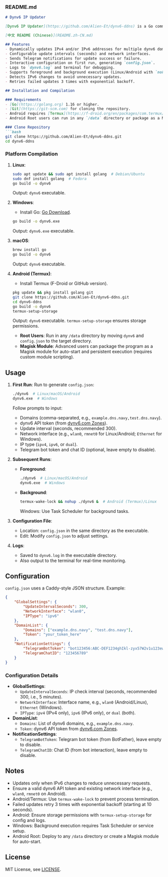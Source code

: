 ### README.md

```markdown
# Dynv6 IP Updater

[Dynv6 IP Updater](https://github.com/Alien-Et/dynv6-ddns) is a Go command-line tool for dynamically updating IPv4 and/or IPv6 addresses for domains hosted on [dynv6.com](https://dynv6.com). It supports multi-domain management, customizable update intervals, network interface selection, and Telegram notifications, running on Linux, Windows, macOS, and Android (Termux).

[中文 README (Chinese)](README.zh-CN.md)

## Features
- Dynamically updates IPv4 and/or IPv6 addresses for multiple dynv6 domains.
- Configurable update intervals (seconds) and network interfaces.
- Sends Telegram notifications for update success or failure.
- Interactive configuration on first run, generating `config.json`.
- Logs to `dynv6.log` and terminal for debugging.
- Supports foreground and background execution (Linux/Android with `nohup`).
- Detects IPv6 changes to avoid unnecessary updates.
- Retries failed updates 3 times with exponential backoff.

## Installation and Compilation

### Requirements
- [Go](https://golang.org) 1.16 or higher.
- [Git](https://git-scm.com) for cloning the repository.
- Android requires [Termux](https://f-droid.org/en/packages/com.termux/) (download from F-Droid).
- Android Root users can run in any `/data` directory or package as a Magisk module.

### Clone Repository
```bash
git clone https://github.com/Alien-Et/dynv6-ddns.git
cd dynv6-ddns
```

### Platform Compilation
1. **Linux**:
   ```bash
   sudo apt update && sudo apt install golang  # Debian/Ubuntu
   sudo dnf install golang  # Fedora
   go build -o dynv6
   ```
   Output: `dynv6` executable.

2. **Windows**:
   - Install Go: [Go Download](https://golang.org/dl/).
   ```bash
   go build -o dynv6.exe
   ```
   Output: `dynv6.exe` executable.

3. **macOS**:
   ```bash
   brew install go
   go build -o dynv6
   ```
   Output: `dynv6` executable.

4. **Android (Termux)**:
   - Install Termux (F-Droid or GitHub version).
   ```bash
   pkg update && pkg install golang git
   git clone https://github.com/Alien-Et/dynv6-ddns.git
   cd dynv6-ddns
   go build -o dynv6
   termux-setup-storage
   ```
   Output: `dynv6` executable. `termux-setup-storage` ensures storage permissions.
   - **Root Users**: Run in any `/data` directory by moving `dynv6` and `config.json` to the target directory.
   - **Magisk Module**: Advanced users can package the program as a Magisk module for auto-start and persistent execution (requires custom module scripting).

## Usage
1. **First Run**:
   Run to generate `config.json`:
   ```bash
   ./dynv6  # Linux/macOS/Android
   dynv6.exe  # Windows
   ```
   Follow prompts to input:
   - Domains (comma-separated, e.g., `example.dns.navy,test.dns.navy`).
   - dynv6 API token (from [dynv6.com Zones](https://dynv6.com/zones)).
   - Update interval (seconds, recommended 300).
   - Network interface (e.g., `wlan0`, `rmnet0` for Linux/Android; `Ethernet` for Windows).
   - IP type (`ipv4`, `ipv6`, or `dual`).
   - Telegram bot token and chat ID (optional, leave empty to disable).

2. **Subsequent Runs**:
   - **Foreground**:
     ```bash
     ./dynv6  # Linux/macOS/Android
     dynv6.exe  # Windows
     ```
   - **Background**:
     ```bash
     termux-wake-lock && nohup ./dynv6 &  # Android (Termux)/Linux
     ```
     Windows: Use Task Scheduler for background tasks.

3. **Configuration File**:
   - Location: `config.json` in the same directory as the executable.
   - Edit: Modify `config.json` to adjust settings.

4. **Logs**:
   - Saved to `dynv6.log` in the executable directory.
   - Also output to the terminal for real-time monitoring.

## Configuration
`config.json` uses a Caddy-style JSON structure. Example:
```json
{
    "GlobalSettings": {
        "UpdateIntervalSeconds": 300,
        "NetworkInterface": "wlan0",
        "IPType": "ipv6"
    },
    "DomainList": {
        "Domains": ["example.dns.navy", "test.dns.navy"],
        "Token": "your_token_here"
    },
    "NotificationSettings": {
        "TelegramBotToken": "bot123456:ABC-DEF1234ghIkl-zyx57W2v1u123ew11",
        "TelegramChatID": "123456789"
    }
}
```

### Configuration Details
- **GlobalSettings**:
  - `UpdateIntervalSeconds`: IP check interval (seconds, recommended 300, i.e., 5 minutes).
  - `NetworkInterface`: Interface name, e.g., `wlan0` (Android/Linux), `Ethernet` (Windows).
  - `IPType`: `ipv4` (IPv4 only), `ipv6` (IPv6 only), or `dual` (both).
- **DomainList**:
  - `Domains`: List of dynv6 domains, e.g., `example.dns.navy`.
  - `Token`: dynv6 API token from [dynv6.com Zones](https://dynv6.com/zones).
- **NotificationSettings**:
  - `TelegramBotToken`: Telegram bot token (from BotFather), leave empty to disable.
  - `TelegramChatID`: Chat ID (from bot interaction), leave empty to disable.

## Notes
- Updates only when IPv6 changes to reduce unnecessary requests.
- Ensure a valid dynv6 API token and existing network interface (e.g., `wlan0`, `rmnet0` on Android).
- Android/Termux: Use `termux-wake-lock` to prevent process termination.
- Failed updates retry 3 times with exponential backoff (starting at 10 seconds).
- Android: Ensure storage permissions with `termux-setup-storage` for config and logs.
- Windows: Background execution requires Task Scheduler or service setup.
- Android Root: Deploy to any `/data` directory or create a Magisk module for auto-start.

## License
MIT License, see [LICENSE](LICENSE).
```